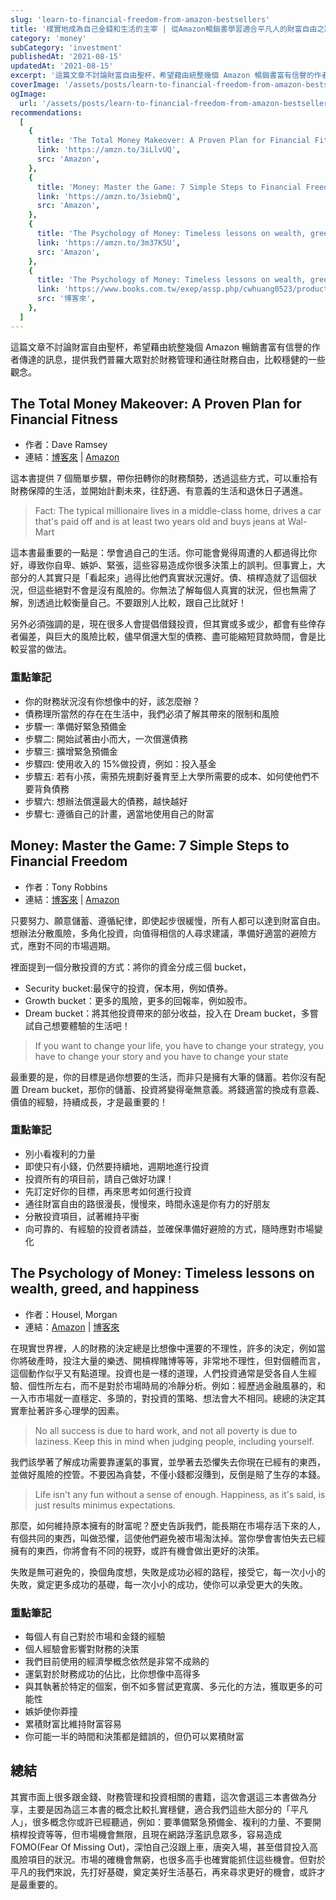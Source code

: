 ```yaml
---
slug: 'learn-to-financial-freedom-from-amazon-bestsellers'
title: '樸實地成為自己金錢和生活的主宰 | 從Amazon暢銷書學習適合平凡人的財富自由之路'
category: 'money'
subCategory: 'investment'
publishedAt: '2021-08-15'
updatedAt: '2021-08-15'
excerpt: '這篇文章不討論財富自由聖杯，希望藉由統整幾個 Amazon 暢銷書富有信譽的作者傳達的訊息，提供我們普羅大眾對於財務管理和通往財務自由，比較穩健的一些觀念。'
coverImage: '/assets/posts/learn-to-financial-freedom-from-amazon-bestsellers.jpg'
ogImage:
  url: '/assets/posts/learn-to-financial-freedom-from-amazon-bestsellers.jpg'
recommendations:
  [
    {
      title: 'The Total Money Makeover: A Proven Plan for Financial Fitness',
      link: 'https://amzn.to/3iLlvUQ',
      src: 'Amazon',
    },
    {
      title: 'Money: Master the Game: 7 Simple Steps to Financial Freedom',
      link: 'https://amzn.to/3siebmQ',
      src: 'Amazon',
    },
    {
      title: 'The Psychology of Money: Timeless lessons on wealth, greed, and happiness',
      link: 'https://amzn.to/3m37K5U',
      src: 'Amazon',
    },
    {
      title: 'The Psychology of Money: Timeless lessons on wealth, greed, and happiness',
      link: 'https://www.books.com.tw/exep/assp.php/cwhuang0523/products/F016396356?utm_source=cwhuang0523&utm_medium=ap-books&utm_content=recommend&utm_campaign=ap-202108',
      src: '博客來',
    },
  ]
---
```


這篇文章不討論財富自由聖杯，希望藉由統整幾個 Amazon 暢銷書富有信譽的作者傳達的訊息，提供我們普羅大眾對於財務管理和通往財務自由，比較穩健的一些觀念。

## The Total Money Makeover: A Proven Plan for Financial Fitness

- 作者：Dave Ramsey
- 連結：[博客來](https://www.books.com.tw/exep/assp.php/cwhuang0523/products/F013215612?utm_source=cwhuang0523&utm_medium=ap-books&utm_content=recommend&utm_campaign=ap-202108) | [Amazon](https://amzn.to/3iLlvUQ)

這本書提供 7 個簡單步驟，帶你扭轉你的財務頹勢，透過這些方式，可以重拾有財務保障的生活，並開始計劃未來，往舒適、有意義的生活和退休日子邁進。

> Fact: The typical millionaire lives in a middle-class home, drives a car that's paid off and is at least two years old and buys jeans at Wal-Mart

這本書最重要的一點是：學會過自己的生活。你可能會覺得周遭的人都過得比你好，導致你自卑、嫉妒、緊張，這些容易造成你很多決策上的誤判。但事實上，大部分的人其實只是「看起來」過得比他們真實狀況還好。債、槓桿造就了這個狀況，但這些絕對不會是沒有風險的。你無法了解每個人真實的狀況，但也無需了解，別透過比較衡量自己。不要跟別人比較，跟自己比就好！

另外必須強調的是，現在很多人會提倡借錢投資，但其實或多或少，都會有些倖存者偏差，與巨大的風險比較，儘早償還大型的債務、盡可能縮短貸款時間，會是比較妥當的做法。

### 重點筆記

- 你的財務狀況沒有你想像中的好，該怎麼辦？
- 債務理所當然的存在在生活中，我們必須了解其帶來的限制和風險
- 步驟一: 準備好緊急預備金
- 步驟二: 開始試著由小而大，一次償還債務
- 步驟三: 擴增緊急預備金
- 步驟四: 使用收入的 15%做投資，例如：投入基金
- 步驟五: 若有小孩，需預先規劃好養育至上大學所需要的成本、如何使他們不要背負債務
- 步驟六: 想辦法償還最大的債務，越快越好
- 步驟七: 遵循自己的計畫，適當地使用自己的財富

## Money: Master the Game: 7 Simple Steps to Financial Freedom

- 作者：Tony Robbins
- 連結：[博客來](https://www.books.com.tw/exep/assp.php/cwhuang0523/products/F013686859?utm_source=cwhuang0523&utm_medium=ap-books&utm_content=recommend&utm_campaign=ap-202108) | [Amazon](https://amzn.to/3siebmQ)

只要努力、願意儲蓄、遵循紀律，即使起步很緩慢，所有人都可以達到財富自由。想辦法分散風險，多角化投資，向值得相信的人尋求建議，準備好適當的避險方式，應對不同的市場週期。

裡面提到一個分散投資的方式：將你的資金分成三個 bucket，

- Security bucket:最保守的投資，保本用，例如債券。
- Growth bucket：更多的風險，更多的回報率，例如股市。
- Dream bucket：將其他投資帶來的部分收益，投入在 Dream bucket，多嘗試自己想要體驗的生活吧！

> If you want to change your life, you have to change your strategy, you have to change your story and you have to change your state

最重要的是，你的目標是過你想要的生活，而非只是擁有大筆的儲蓄。若你沒有配置 Dream bucket，那你的儲蓄、投資將變得毫無意義。將錢適當的換成有意義、價值的經驗，持續成長，才是最重要的！

### 重點筆記

- 別小看複利的力量
- 即使只有小錢，仍然要持續地，週期地進行投資
- 投資所有的項目前，請自己做好功課！
- 先訂定好你的目標，再來思考如何進行投資
- 通往財富自由的路很漫長，慢慢來，時間永遠是你有力的好朋友
- 分散投資項目，試著維持平衡
- 向可靠的、有經驗的投資者請益，並確保準備好避險的方式，隨時應對市場變化

## The Psychology of Money: Timeless lessons on wealth, greed, and happiness

- 作者：Housel, Morgan
- 連結：[Amazon](https://amzn.to/3m37K5U) | [博客來](https://www.books.com.tw/exep/assp.php/cwhuang0523/products/F016396356?utm_source=cwhuang0523&utm_medium=ap-books&utm_content=recommend&utm_campaign=ap-202108)

在現實世界裡，人的財務的決定總是比想像中還要的不理性，許多的決定，例如當你將破產時，投注大量的樂透、開槓桿賭博等等，非常地不理性，但對個體而言，這個動作似乎又有點道理。投資也是一樣的道理，人們投資通常是受各自人生經驗、個性所左右，而不是對於市場時局的冷靜分析。例如：經歷過金融風暴的，和一入市市場就一直穩定、多頭的，對投資的策略、想法會大不相同。總總的決定其實牽扯著許多心理學的因素。

> No all success is due to hard work, and not all poverty is due to laziness. Keep this in mind when judging people, including yourself.

我們該學著了解成功需要靠運氣的事實，並學著去恐懼失去你現在已經有的東西，並做好風險的控管。不要因為貪婪，不僅小錢都沒賺到，反倒是賠了生存的本錢。

> Life isn't any fun without a sense of enough. Happiness, as it's said, is just results minimus expectations.

那麼，如何維持原本擁有的財富呢？歷史告訴我們，能長期在市場存活下來的人，有個共同的東西，叫做恐懼，這使他們避免被市場淘汰掉。當你學會害怕失去已經擁有的東西，你將會有不同的視野，或許有機會做出更好的決策。

失敗是無可避免的，換個角度想，失敗是成功必經的路程，接受它，每一次小小的失敗，奠定更多成功的基礎，每一次小小的成功，使你可以承受更大的失敗。

### 重點筆記

- 每個人有自己對於市場和金錢的經驗
- 個人經驗會影響對財務的決策
- 我們目前使用的經濟學概念依然是非常不成熟的
- 運氣對於財務成功的佔比，比你想像中高得多
- 與其執著於特定的個案，倒不如多嘗試更寬廣、多元化的方法，獲取更多的可能性
- 嫉妒使你莽撞
- 累積財富比維持財富容易
- 你可能一半的時間和決策都是錯誤的，但仍可以累積財富

## 總結

其實市面上很多跟金錢、財務管理和投資相關的書籍，這次會選這三本書做為分享，主要是因為這三本書的概念比較扎實穩健，適合我們這些大部分的「平凡人」，很多概念你或許已經聽過，例如：要準備緊急預備金、複利的力量、不要開槓桿投資等等，但市場機會無限，且現在網路浮濫訊息眾多，容易造成 FOMO(Fear Of Missing Out)，深怕自己沒跟上車，唐突入場，甚至借貸投入高風險項目的狀況。市場的確機會無窮，也很多高手也確實能抓住這些機會。但對於平凡的我們來說，先打好基礎，奠定美好生活基石，再來尋求更好的機會，或許才是最重要的。
